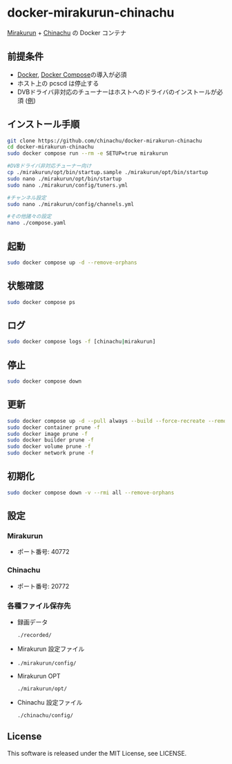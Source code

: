 # docker-mirakurun-chinachu

[Mirakurun](https://github.com/Chinachu/Mirakurun) + [Chinachu](https://github.com/Chinachu/Chinachu) の Docker コンテナ

## 前提条件

- [Docker](https://docs.docker.com/engine/install/), [Docker Compose](https://docs.docker.com/compose/install/linux/#install-using-the-repository)の導入が必須
- ホスト上の pcscd は停止する
- DVBドライバ非対応のチューナーはホストへのドライバのインストールが必須 ([例](https://github.com/tsukumijima/px4_drv))

## インストール手順

```sh
git clone https://github.com/chinachu/docker-mirakurun-chinachu
cd docker-mirakurun-chinachu
sudo docker compose run --rm -e SETUP=true mirakurun

#DVBドライバ非対応チューナー向け
cp ./mirakurun/opt/bin/startup.sample ./mirakurun/opt/bin/startup
sudo nano ./mirakurun/opt/bin/startup
sudo nano ./mirakurun/config/tuners.yml

#チャンネル設定
sudo nano ./mirakurun/config/channels.yml

#その他諸々の設定
nano ./compose.yaml
```

## 起動

```sh
sudo docker compose up -d --remove-orphans
```

## 状態確認

```sh
sudo docker compose ps
```

## ログ

```sh
sudo docker compose logs -f [chinachu|mirakurun]
```

## 停止

```sh
sudo docker compose down
```

## 更新

```sh
sudo docker compose up -d --pull always --build --force-recreate --remove-orphans
sudo docker container prune -f
sudo docker image prune -f
sudo docker builder prune -f
sudo docker volume prune -f
sudo docker network prune -f
```

## 初期化
```sh
sudo docker compose down -v --rmi all --remove-orphans
```

## 設定

### Mirakurun

* ポート番号: 40772

### Chinachu

* ポート番号: 20772

### 各種ファイル保存先

* 録画データ

  `./recorded/`

* Mirakurun 設定ファイル
* 
  `./mirakurun/config/`

* Mirakurun OPT
  
  `./mirakurun/opt/`

* Chinachu 設定ファイル

  `./chinachu/config/`

## License
This software is released under the MIT License, see LICENSE.